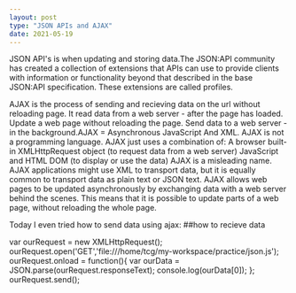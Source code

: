 ```yaml
---
layout: post
type: "JSON APIs and AJAX"
date: 2021-05-19
---
```


JSON API's is when updating and storing data.The JSON:API community has created a collection of extensions that APIs can use to provide clients with information or functionality beyond that described in the base JSON:API specification. These extensions are called profiles.

AJAX is the process of sending and recieving data on the url without reloading page. It read data from a web server - after the page has loaded. Update a web page without reloading the page. Send data to a web server - in the background.AJAX = Asynchronous JavaScript And XML. AJAX is not a programming language. AJAX just uses a combination of:
A browser built-in XMLHttpRequest object (to request data from a web server)
JavaScript and HTML DOM (to display or use the data)
AJAX is a misleading name. AJAX applications might use XML to transport data, but it is equally common to transport data as plain text or JSON text.
AJAX allows web pages to be updated asynchronously by exchanging data with a web server behind the scenes. This means that it is possible to update parts of a web page, without reloading the whole page.

Today I even tried how to send data using ajax:
##how to recieve data

var ourRequest = new XMLHttpRequest();
ourRequest.open('GET','file:///home/tcg/my-workspace/practice/json.js');
ourRequest.onload = function(){
    var ourData = JSON.parse(ourRequest.responseText);
    console.log(ourData[0]);
};
ourRequest.send();